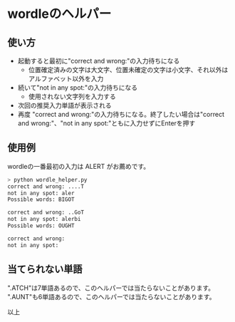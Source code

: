 # wordleのヘルパー

## 使い方

* 起動すると最初に"correct and wrong:"の入力待ちになる
  * 位置確定済みの文字は大文字、位置未確定の文字は小文字、それ以外はアルファベット以外を入力
* 続いて"not in any spot:"の入力待ちになる
  * 使用されない文字列を入力する
* 次回の推奨入力単語が表示される
* 再度 "correct and wrong:"の入力待ちになる。終了したい場合は"correct and wrong:"、"not in any spot:"ともに入力せずにEnterを押す

## 使用例

wordleの一番最初の入力は ALERT がお薦めです。

```sh
> python wordle_helper.py
correct and wrong: ....T
not in any spot: aler
Possible words: BIGOT

correct and wrong: ..GoT
not in any spot: alerbi
Possible words: OUGHT

correct and wrong:
not in any spot: 
```

## 当てられない単語

".ATCH"は7単語あるので、このヘルパーでは当たらないことがあります。
".AUNT"も6単語あるので、このヘルパーでは当たらないことがあります。

以上
